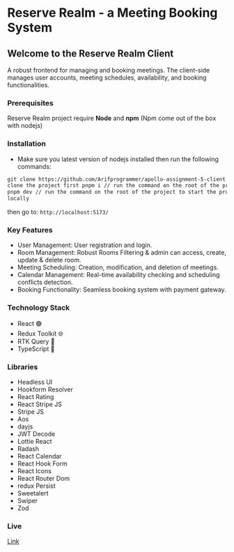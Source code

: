 # Reserve Realm - a Meeting Booking System

## Welcome to the Reserve Realm Client

A robust frontend for managing and booking meetings. The client-side manages user accounts, meeting schedules, availability, and booking functionalities.

### Prerequisites

Reserve Realm project require **Node** and **npm** (Npm come out of the box with nodejs)

### Installation

- Make sure you latest version of nodejs installed then run the following commands:

```html
git clone https://github.com/Arifprogrammer/apollo-assignment-5-client.git //
clone the project first pnpm i // run the command on the root of the project
pnpm dev // run the command on the root of the project to start the project
locally
```

then go to: `http://localhost:5173/`

### Key Features

- User Management: User registration and login.
- Room Management: Robust Rooms Filtering & admin can access, create, update & delete room.
- Meeting Scheduling: Creation, modification, and deletion of meetings.
- Calendar Management: Real-time availability checking and scheduling conflicts detection.
- Booking Functionality: Seamless booking system with payment gateway.

### Technology Stack

- React 🟢
- Redux Toolkit 🌐
- RTK Query 🍃
- TypeScript 📘

### Libraries

- Headless UI
- Hookform Resolver
- React Rating
- React Stripe JS
- Stripe JS
- Aos
- dayjs
- JWT Decode
- Lottie React
- Radash
- React Calendar
- React Hook Form
- React Icons
- React Router Dom
- redux Persist
- Sweetalert
- Swiper
- Zod

### Live

[Link](https://mechanical-keyboard-shop-client.vercel.app)
